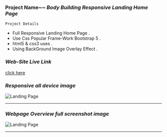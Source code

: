 ### Project Name~~   _Body Building Responsive Landing Home Page_

``` Project Details ```
- Full Responsive Landing Home Page .
- Use Css Popular Frame-Work Bootstrap 5 .
- html5 & css3 uses .
- Using BackGround Image Overlay Effect .

### _Web-Site Live Link_
[click here](http://192.168.0.103:5500/index.html)

### _Responsive all device image_

![Landing Page](images/markdwon/body-building-responsive.png)

---
### _Webpage Overview full screenshot image_

![Landing Page](images/markdwon/body-building-full-screenshot.png)

---